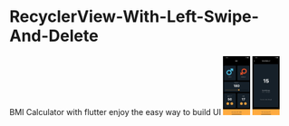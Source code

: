 # RecyclerView-With-Left-Swipe-And-Delete
BMI Calculator with flutter enjoy the easy way to build UI
<img src="https://raw.githubusercontent.com/saizonou/BMI-Calculator-with-flutter/master/screen_1.png" width="48">
<img src="https://raw.githubusercontent.com/saizonou/BMI-Calculator-with-flutter/master/screen_2.png" width="48">

